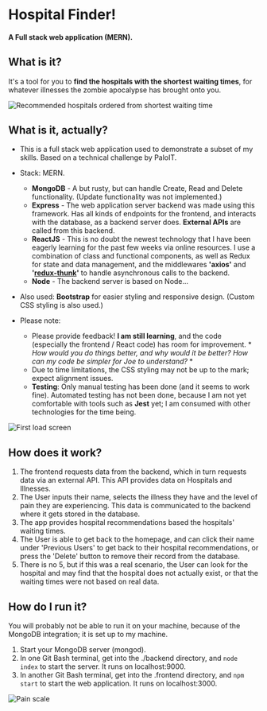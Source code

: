 # Hospital Finder!
#### A Full stack web application (MERN).

## What is it?
It's a tool for you to **find the hospitals with the shortest waiting times**, for whatever illnesses the zombie apocalypse has brought onto you.

![Recommended hospitals ordered from shortest waiting time](https://i.imgur.com/OKDUxPi.png)

## What is it, actually?
* This is a full stack web application used to demonstrate a subset of my skills. Based on a technical challenge by PaloIT.
* Stack: MERN. 
  * **MongoDB** - A but rusty, but can handle Create, Read and Delete functionality. (Update functionality was not implemented.)
  * **Express** - The web application server backend was made using this framework. Has all kinds of endpoints for the frontend, and interacts with the database, as a backend server does. **External APIs** are called from this backend.
  * **ReactJS** - This is no doubt the newest technology that I have been eagerly learning for the past few weeks via online resources. I use a combination of class and functional components, as well as Redux for state and data management, and the middlewares **'axios'** and **'[redux-thunk](https://www.npmjs.com/package/redux-thunk)'** to handle asynchronous calls to the backend.
  * **Node** - The backend server is based on Node...
* Also used: **Bootstrap** for easier styling and responsive design. (Custom CSS styling is also used.)

* Please note:
  * Please provide feedback! **I am still learning**, and the code (especially the frontend / React code) has room for improvement. * *How would you do things better, and why would it be better? How can my code be simpler for Joe to understand?* *
  * Due to time limitations, the CSS styling may not be up to the mark; expect alignment issues.
  * **Testing**: Only manual testing has been done (and it seems to work fine). Automated testing has not been done, because I am not yet comfortable with tools such as **Jest** yet; I am consumed with other technologies for the time being. 

![First load screen](https://i.imgur.com/V8eeFqp.png)

## How does it work?

1. The frontend requests data from the backend, which in turn requests data via an external API. This API provides data on Hospitals and Illnesses. 
2. The User inputs their name, selects the illness they have and the level of pain they are experiencing. This data is communicated to the backend where it gets stored in the database.
3. The app provides hospital recommendations based the hospitals' waiting times. 
4. The User is able to get back to the homepage, and can click their name under 'Previous Users' to get back to their hospital recommendations, or press the 'Delete' button to remove their record from the database.
5. There is no 5, but if this was a real scenario, the User can look for the hospital and may find that the hospital does not actually exist, or that the waiting times were not based on real  data.

## How do I run it?
You will probably not be able to run it on your machine, because of the MongoDB integration; it is set up to my machine. 

1. Start your MongoDB server (mongod).
2. In one Git Bash terminal, get into the ./backend directory, and `node index` to start the server. It runs on localhost:9000.
3. In another Git Bash terminal, get into the .frontend directory, and `npm start` to start the web application. It runs on localhost:3000.

![Pain scale](https://i.imgur.com/zgybd2g.png)

